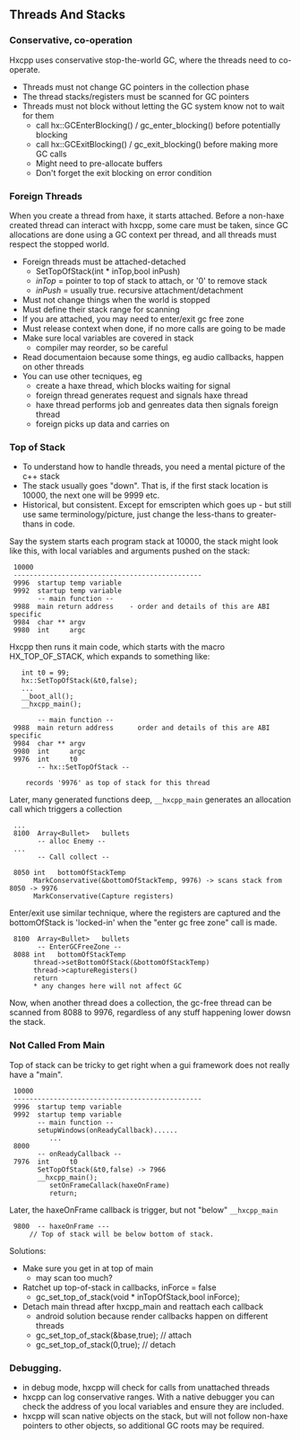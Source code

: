 Threads And Stacks
-------------------


### Conservative, co-operation
Hxcpp uses conservative stop-the-world GC, where the threads need to co-operate.
 - Threads must not change GC pointers in the collection phase
 - The thread stacks/registers must be scanned for GC pointers
 - Threads must not block without letting the GC system know not to wait for them
   + call hx::GCEnterBlocking() / gc_enter_blocking() before potentially blocking
   + call hx::GCExitBlocking() / gc_exit_blocking() before making more GC calls
   + Might need to pre-allocate buffers
   + Don't forget the exit blocking on error condition

### Foreign Threads
When you create a thread from haxe, it starts attached.  Before a non-haxe created thread can interact with hxcpp, some care must be taken, since GC allocations are done using a GC context per thread, and all threads must respect the stopped world.
  - Foreign threads must be attached-detached
     - SetTopOfStack(int * inTop,bool inPush)
     - *inTop* = pointer to top of stack to attach, or '0' to remove stack
     - *inPush* = usually true.  recursive attachment/detachment
  - Must not change things when the world is stopped
  - Must define their stack range for scanning
  - If you are attached, you may need to enter/exit gc free zone
  - Must release context when done, if no more calls are going to be made
  - Make sure local variables are covered in stack
    - compiler may reorder, so be careful
  - Read documentaion because some things, eg audio callbacks, happen on other threads
  - You can use other tecniques, eg
     - create a haxe thread, which blocks waiting for signal
     - foreign thread generates request and signals haxe thread
     - haxe thread performs job and genreates data then signals foreign thread
     - foreign picks up data and carries on




### Top of Stack

 - To understand how to handle threads, you need a mental picture of the c++ stack
 - The stack usually goes "down".  That is, if the first stack location is 10000, the next one will be 9999 etc.
 - Historical, but consistent.  Except for emscripten which goes up - but still use same terminology/picture, just change the less-thans to greater-thans in code.

Say the system starts each program stack at 10000, the stack might look like this, with local variables and arguments pushed on the stack:

```
 10000 
 -----------------------------------------------
 9996  startup temp variable
 9992  startup temp variable
       -- main function --
 9988  main return address    - order and details of this are ABI specific
 9984  char ** argv
 9980  int     argc
```

Hxcpp then runs it main code, which starts with the macro HX_TOP_OF_STACK, which expands to something like:
```
   int t0 = 99;
   hx::SetTopOfStack(&t0,false);
   ...
   __boot_all();
   __hxcpp_main();

       -- main function --
 9988  main return address      order and details of this are ABI specific
 9984  char ** argv
 9980  int     argc
 9976  int     t0
       -- hx::SetTopOfStack --

    records '9976' as top of stack for this thread
```

Later, many generated functions deep, `__hxcpp_main` generates an allocation call which
triggers a collection

```
 ...
 8100  Array<Bullet>   bullets
       -- alloc Enemy --
 ...
       -- Call collect --

 8050 int   bottomOfStackTemp
      MarkConservative(&bottomOfStackTemp, 9976) -> scans stack from 8050 -> 9976
      MarkConservative(Capture registers)

```

Enter/exit use similar technique, where the registers are captured and the bottomOfStack is 'locked-in' when the "enter gc free zone" call is made.
```
 8100  Array<Bullet>   bullets
       -- EnterGCFreeZone --
 8088 int   bottomOfStackTemp
      thread->setBottomOfStack(&bottomOfStackTemp)
      thread->captureRegisters()
      return
      * any changes here will not affect GC
```

Now, when another thread does a collection, the gc-free thread can be scanned from 8088 to 9976, regardless of any stuff happening lower dowsn the stack.


### Not Called From Main 

Top of stack can be tricky to get right when a gui framework does not really have a "main".


```
 10000 
 -----------------------------------------------
 9996  startup temp variable
 9992  startup temp variable
       -- main function --
       setupWindows(onReadyCallback)......
          ...
 8000  
       -- onReadyCallback --
 7976  int     t0
       SetTopOfStack(&t0,false) -> 7966
       __hxcpp_main();
          setOnFrameCallack(haxeOnFrame)
          return;
```

Later, the haxeOnFrame callback is trigger, but not "below" `__hxcpp_main`

```
 9800  -- haxeOnFrame ---
     // Top of stack will be below bottom of stack.

```

Solutions:
  - Make sure you get in at top of main
    + may scan too much?
  - Ratchet up top-of-stack in callbacks, inForce = false
    + gc_set_top_of_stack(void * inTopOfStack,bool inForce);
  - Detach main thread after hxcpp_main and reattach each callback
    + android solution because render callbacks happen on different threads
    + gc_set_top_of_stack(&base,true); // attach
    + gc_set_top_of_stack(0,true); // detach



### Debugging.
  - in debug mode, hxcpp will check for calls from unattached threads
  - hxcpp can log conservative ranges.  With a native debugger you can check the address of
     you local variables and ensure they are included.
  - hxcpp will scan native objects on the stack, but will not follow non-haxe pointers to other objects, so additional GC roots may be required.


